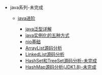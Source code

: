 


- java系列-未完成
  
  - [java进阶](/docs/java/java-extra-introduction.md)
  
    - [java泛型详解](/docs/java/java泛型详解.md)
    - [java实例化的五种方式](/docs/java/java实例化的五种方式.md)
    - [nio基础](/docs/java/nio基础.md)
    - [ArrayList源码分析](/docs/java/ArrayList源码分析.md)
    - [LinkedList源码分析](/docs/java/LinkedList源码分析.md)
    - [HashSet和TreeSet源码分析-未完成](/docs/java/HashSet和TreeSet源码分析.md)
    - [HashMap源码分析(JDK1.8)-未完成](/docs/java/HashMap源码分析(JDK1.8).md)
  <!--
  - [juc进阶-未完成](/docs/java/juc-introduction.md)
    
    - [多线程基础](/docs/java/juc-01.md)
    - [Callable、Future和FutureTask](/docs/java/juc-02.md)
    - [线程池](/docs/java/juc-03.md)
    - [Daemon Thread](/docs/java/juc-04.md)
    - [volatile](/docs/java/juc-05.md)
    - [Lock](/docs/java/juc-06.md)
    - [阻塞队列](/docs/java/juc-07.md)
    - [atomic变量](/docs/java/juc-08.md)
    - [CurrentHashMap、ConcurrentSkipListMap、CopyOnWriteArrayList](/docs/java/juc-09.md)
    - [ThreadLocal](/docs/java/jvm-10.md)
    - [Synchronizes：Semaphore、CountDownLatch、CyclicBarrier、Exchanger、Phaser](/docs/java/juc-11.md)
  
  - [jvm进阶-未完成](/docs/java/jvm-introduction.md)
    
    - [JVM了解](/docs/java/jvm-01.md)
    - [认识一下class文件](/docs/java/jvm-02.md)
    - [看清类加载过程](/docs/java/jvm-03.md)
    - [认识运行时数据区](/docs/java/jvm-04.md)
    - [Java虚拟机的指令](/docs/java/jvm-05.md)
    - [垃圾回收](/docs/java/jvm-06.md)
    - [GC日志](/docs/java/jvm-07.md)
    - [JVM优化分析](/docs/java/jvm-08.md)
    - [BTrace-Java线上异常排查](/docs/java/jvm-09.md)
    - [Greys-Java线上异常排查](/docs/java/jvm-10.md)
    - [Arthas-Java线上异常排查](/docs/java/jvm-11.md)
    - [使用javassist修改class文件内方法](/docs/java/jvm-12.md)
    - [Java线程Dump分析](/docs/java/jvm-13.md)
    - [MAT使用详解](/docs/java/jvm-14.md)
    - [JVM 参数调优](/docs/java/jvm-15.md)






- spring系列-未完成
  
  - spring基础系列-未完成
    - [spring基础](/docs/spring/spring-base-01.md)

  - spring cloud系列-未完成
    - [spring cloud基础](/docs/spring/spring-cloud-01.md)

  - 手写spring系列-未完成
    - [手写spring基础](/docs/spring/spring-handwriting-01.md)






- java框架系列-未完成

  - redis-未完成
    - [redis基础](/docs/java-frame/redis-01.md)

  - nginx-未完成
    - [nginx基础](/docs/java-frame/nginx-01.md)

  - zookeeper-未完成
    - [zookeeper基础](/docs/java-frame/zookeeper-01.md)

  - activeMQ-未完成
    - [activeMQ基础](/docs/java-frame/activeMQ-01.md)

  - elasticSearch-未完成
    - [elasticSearch基础](/docs/java-frame/elasticSearch-01.md)

  - kettle-未完成
    - [kettle基础](/docs/java-frame/kettle-01.md)

  - zabbix-未完成
    - [zabbix基础](/docs/java-frame/zabbix-01.md)

  - jmeter-未完成
    - [jmeter基础](/docs/java-frame/jmeter-01.md)

  - grafana-未完成
    - [grafana基础](/docs/java-frame/grafana-01.md)







- 大数据系列-未完成

  - scala-未完成
    - [scala基础](/docs/big-data/scala-01.md)

  - hadoop-未完成
    - [hadoop基础](/docs/big-data/hadoop-01.md)

  - hive-未完成
    - [hive基础](/docs/big-data/hive-01.md)

  - hbase-未完成
    - [hbase基础](/docs/big-data/hbase-01.md)

  - spark-未完成
    - [spark基础](/docs/big-data/spark-01.md)

  - kafka-未完成
    - [kafka基础](/docs/big-data/kafka-01.md)

  - flink-未完成
    - [flink基础](/docs/big-data/flink-01.md)

  - flume-未完成
    - [flume基础](/docs/big-data/flume-01.md)

  - sqoop-未完成
    - [sqoop基础](/docs/big-data/sqoop-01.md)

  - maxwell-未完成
    - [maxwell基础](/docs/big-data/maxwell-01.md)

  - azkaban-未完成
    - [azkaban基础](/docs/big-data/azkaban-01.md)

  - hue-未完成
    - [hue基础](/docs/big-data/hue-01.md)

  - oozie-未完成
    - [oozie基础](/docs/big-data/oozie-01.md)

  - airflow-未完成
    - [airflow基础](/docs/big-data/airflow-01.md)

  - impala-未完成
    - [impala基础](/docs/big-data/impala-01.md)

  - atlas-未完成
    - [atlas基础](/docs/big-data/atlas-01.md)

  - clickhouse-未完成
    - [clickhouse基础](/docs/big-data/clickhouse-01.md)

  - presto-未完成
    - [presto基础](/docs/big-data/presto-01.md)

  - druid-未完成
    - [druid基础](/docs/big-data/druid-01.md)

  - kylin-未完成
    - [kylin基础](/docs/big-data/kylin-01.md)

  - elk-未完成
    - [elk基础](/docs/big-data/elk-01.md)

  - kudu-未完成
    - [kudu基础](/docs/big-data/kudu-01.md)


-->




- 杂项





<table>
    <tr>
      <td align="center" style="width: 200px;">
        <a href="https://github.com/Raray-chuan">
          <img src="./images/qrcode-for-xichuan.jpg" style="width: 400px;"><br>
        </a><br>
      </td>
    </tr>
</table>
